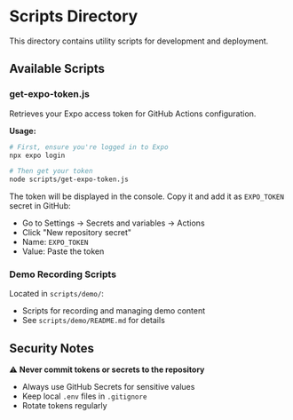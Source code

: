 # Scripts Directory

This directory contains utility scripts for development and deployment.

## Available Scripts

### get-expo-token.js
Retrieves your Expo access token for GitHub Actions configuration.

**Usage:**
```bash
# First, ensure you're logged in to Expo
npx expo login

# Then get your token
node scripts/get-expo-token.js
```

The token will be displayed in the console. Copy it and add it as `EXPO_TOKEN` secret in GitHub:
- Go to Settings → Secrets and variables → Actions
- Click "New repository secret"
- Name: `EXPO_TOKEN`
- Value: Paste the token

### Demo Recording Scripts

Located in `scripts/demo/`:
- Scripts for recording and managing demo content
- See `scripts/demo/README.md` for details

## Security Notes

⚠️ **Never commit tokens or secrets to the repository**
- Always use GitHub Secrets for sensitive values
- Keep local `.env` files in `.gitignore`
- Rotate tokens regularly